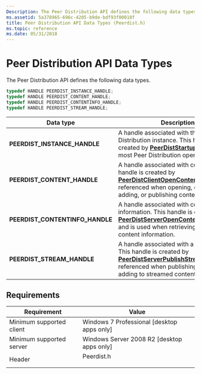 ```yaml
---
Description: The Peer Distribution API defines the following data types.
ms.assetid: 5a378965-696c-4205-b9de-bdf93f00018f
title: Peer Distribution API Data Types (Peerdist.h)
ms.topic: reference
ms.date: 05/31/2018
---
```


# Peer Distribution API Data Types

The Peer Distribution API defines the following data types.


```C++
typedef HANDLE PEERDIST_INSTANCE_HANDLE;
typedef HANDLE PEERDIST_CONTENT_HANDLE;
typedef HANDLE PEERDIST_CONTENTINFO_HANDLE;
typedef HANDLE PEERDIST_STREAM_HANDLE;
```





| Data type                                                                                                                     | Description                                                                                                                                                                                                                       |
|-------------------------------------------------------------------------------------------------------------------------------|-----------------------------------------------------------------------------------------------------------------------------------------------------------------------------------------------------------------------------------|
| <span id="PEERDIST_INSTANCE_HANDLE"></span><span id="peerdist_instance_handle"></span>**PEERDIST\_INSTANCE\_HANDLE**          | A handle associated with the Peer Distribution instance. This handle is created by [**PeerDistStartup**](/windows/desktop/api/PeerDist/nf-peerdist-peerdiststartup), and used in most Peer Distribution operations.<br/>                                          |
| <span id="PEERDIST_CONTENT_HANDLE"></span><span id="peerdist_content_handle"></span>**PEERDIST\_CONTENT\_HANDLE**             | A handle associated with content. This handle is created by [**PeerDistClientOpenContent**](/windows/desktop/api/PeerDist/nf-peerdist-peerdistclientopencontent) and is referenced when opening, closing, adding, or publishing content.<br/>                     |
| <span id="PEERDIST_CONTENTINFO_HANDLE"></span><span id="peerdist_contentinfo_handle"></span>**PEERDIST\_CONTENTINFO\_HANDLE** | A handle associated with content information. This handle is created by [**PeerDistServerOpenContentInformation**](/windows/desktop/api/PeerDist/nf-peerdist-peerdistserveropencontentinformation), and is used when retrieving encoded content information.<br/> |
| <span id="PEERDIST_STREAM_HANDLE"></span><span id="peerdist_stream_handle"></span>**PEERDIST\_STREAM\_HANDLE**                | A handle associated with a data stream. This handle is created by [**PeerDistServerPublishStream**](/windows/desktop/api/PeerDist/nf-peerdist-peerdistserverpublishstream) and is referenced when publishing, closing, or adding to streamed content.<br/>        |



## Requirements



| Requirement | Value |
|-------------------------------------|---------------------------------------------------------------------------------------|
| Minimum supported client<br/> | Windows 7 Professional \[desktop apps only\]<br/>                               |
| Minimum supported server<br/> | Windows Server 2008 R2 \[desktop apps only\]<br/>                               |
| Header<br/>                   | <dl> <dt>Peerdist.h</dt> </dl> |



 

 





